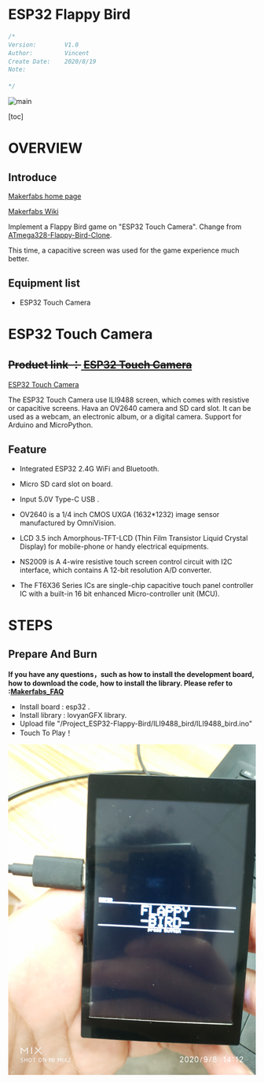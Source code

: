 # ESP32 Flappy Bird

```c++
/*
Version:		V1.0
Author:			Vincent
Create Date:	2020/8/19
Note:
	
*/
```


![main](md_pic/main.gif)


[toc]

# OVERVIEW

## Introduce

[Makerfabs home page](https://www.makerfabs.com/)

[Makerfabs Wiki](https://makerfabs.com/wiki/index.php?title=Main_Page)

Implement a Flappy Bird game on "ESP32 Touch Camera". Change from [ATmega328-Flappy-Bird-Clone](https://github.com/mrt-prodz/ATmega328-Flappy-Bird-Clone).

This time, a capacitive screen was used for the game experience much better.

## Equipment list

- ESP32 Touch Camera



# ESP32 Touch Camera

## ~~Product link ：~~[ ~~ESP32 Touch Camera~~]() 

[ESP32 Touch Camera](https://www.youtube.com/watch?v=zWUy4gcwMs4&feature=youtu.be)

The ESP32 Touch Camera use ILI9488 screen, which comes with resistive or capacitive screens. Hava an OV2640 camera and SD card slot. It can be used as a webcam, an electronic album, or a digital camera. Support for Arduino and MicroPython. 

## Feature

- Integrated ESP32 2.4G WiFi and Bluetooth.
- Micro SD card slot on board.
- Input 5.0V Type-C USB .
- OV2640 is a 1/4 inch CMOS UXGA (1632*1232) image sensor manufactured by OmniVision.
- LCD 3.5 inch Amorphous-TFT-LCD (Thin Film Transistor Liquid Crystal Display) for mobile-phone or handy electrical equipments.
- NS2009 is A 4-wire resistive touch screen control circuit with I2C interface, which contains A 12-bit resolution A/D converter.

- The FT6X36 Series ICs are single-chip capacitive touch panel controller IC with a built-in 16 bit enhanced Micro-controller unit (MCU).

# STEPS

## Prepare And Burn

**If you have any questions，such as how to install the development board, how to download the code, how to install the library. Please refer to :[Makerfabs_FAQ](https://github.com/Makerfabs/Makerfabs_FAQ)**

- Install board : esp32 .
- Install library : lovyanGFX library. 
- Upload file "/Project_ESP32-Flappy-Bird/ILI9488_bird/ILI9488_bird.ino"
- Touch To Play！

![play](md_pic/play.jpg)